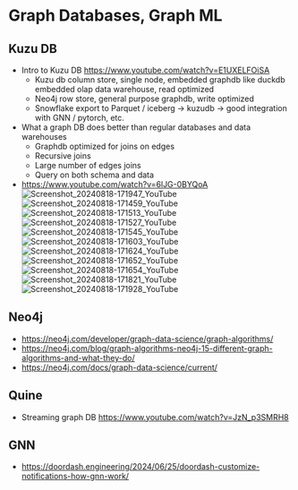 # Graph Databases, Graph ML

## Kuzu DB
- Intro to Kuzu DB https://www.youtube.com/watch?v=E1UXELFOiSA
  - Kuzu db column store, single node, embedded graphdb like duckdb embedded olap data warehouse, read optimized 
  - Neo4j row store, general purpose graphdb, write optimized 
  - Snowflake export to Parquet / iceberg -> kuzudb -> good integration with GNN / pytorch, etc. 
- What a graph DB does better than regular databases and data warehouses
  - Graphdb optimized for joins on edges
  - Recursive joins
  - Large number of edges joins
  - Query on both schema and data
- https://www.youtube.com/watch?v=6lJG-0BYQoA
![Screenshot_20240818-171947_YouTube](https://github.com/user-attachments/assets/d0b7edcd-3218-47d5-90b0-08eb35c1ea22)
![Screenshot_20240818-171459_YouTube](https://github.com/user-attachments/assets/56674f0b-80f7-476d-88ab-3e37660c1ce0)
![Screenshot_20240818-171513_YouTube](https://github.com/user-attachments/assets/6468857e-d9a0-4b2a-a63d-667ec0f9ebb5)
![Screenshot_20240818-171527_YouTube](https://github.com/user-attachments/assets/040783e3-b840-4426-ba44-41afc878eb57)
![Screenshot_20240818-171545_YouTube](https://github.com/user-attachments/assets/5986b23f-3efe-4ad6-a1cf-a6a5e4741b7a)
![Screenshot_20240818-171603_YouTube](https://github.com/user-attachments/assets/05aee879-64dc-43db-8752-d60bb2284058)
![Screenshot_20240818-171624_YouTube](https://github.com/user-attachments/assets/f10777a7-997e-4925-9181-38c2d0d54fcf)
![Screenshot_20240818-171652_YouTube](https://github.com/user-attachments/assets/992b38f5-cd77-480b-8c17-c1bb69c8cae5)
![Screenshot_20240818-171654_YouTube](https://github.com/user-attachments/assets/2891716d-eca8-4f28-9207-89040c924a63)
![Screenshot_20240818-171821_YouTube](https://github.com/user-attachments/assets/080be8e0-cf32-4cca-8ef8-2f1fd3348b68)
![Screenshot_20240818-171928_YouTube](https://github.com/user-attachments/assets/b24655eb-8945-4af0-a1be-6cc65b2415a6)

## Neo4j
- https://neo4j.com/developer/graph-data-science/graph-algorithms/
- https://neo4j.com/blog/graph-algorithms-neo4j-15-different-graph-algorithms-and-what-they-do/
- https://neo4j.com/docs/graph-data-science/current/

## Quine
- Streaming graph DB https://www.youtube.com/watch?v=JzN_p3SMRH8

## GNN
- https://doordash.engineering/2024/06/25/doordash-customize-notifications-how-gnn-work/
